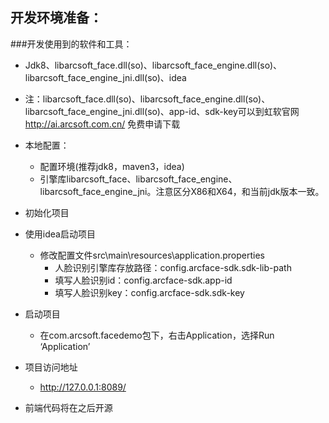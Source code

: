 ## 开发环境准备：
###开发使用到的软件和工具：
* Jdk8、libarcsoft_face.dll(so)、libarcsoft_face_engine.dll(so)、libarcsoft_face_engine_jni.dll(so)、idea
* 注：libarcsoft_face.dll(so)、libarcsoft_face_engine.dll(so)、libarcsoft_face_engine_jni.dll(so)、app-id、sdk-key可以到虹软官网 http://ai.arcsoft.com.cn/ 免费申请下载


* 本地配置：
	* 配置环境(推荐jdk8，maven3，idea)
    * 引擎库libarcsoft_face、libarcsoft_face_engine、libarcsoft_face_engine_jni。注意区分X86和X64，和当前jdk版本一致。
  
* 初始化项目
* 使用idea启动项目
    * 修改配置文件src\main\resources\application.properties
        * 人脸识别引擎库存放路径：config.arcface-sdk.sdk-lib-path
        * 填写人脸识别id：config.arcface-sdk.app-id
        * 填写人脸识别key：config.arcface-sdk.sdk-key

 
* 启动项目
    * 在com.arcsoft.facedemo包下，右击Application，选择Run ‘Application’
 

* 项目访问地址
    * http://127.0.0.1:8089/

* 前端代码将在之后开源

